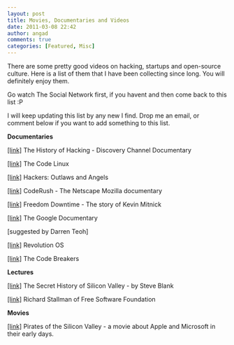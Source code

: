 ```yaml
---
layout: post
title: Movies, Documentaries and Videos
date: 2011-03-08 22:42
author: angad
comments: true
categories: [Featured, Misc]
---
```

There are some pretty good videos on hacking, startups and open-source culture. Here is a list of them that I have been collecting since long. You will definitely enjoy them.

Go watch The Social Network first, if you havent and then come back to this list :P

I will keep updating this list by any new I find. Drop me an email, or comment below if you want to add something to this list.

<strong>Documentaries</strong>

<a href="http://video.google.com/videoplay?docid=5464925144369700635#">[link]</a> The History of Hacking - Discovery Channel Documentary

<a href="http://video.google.com/videoplay?docid=-3498228245415745977#">[link]</a> The Code Linux

<a href="http://video.google.com/videoplay?docid=-327917776230690076#">[link]</a> Hackers: Outlaws and Angels

<a href="http://www.youtube.com/watch?v=u404SLJj7ig">[link]</a> CodeRush - The Netscape Mozilla documentary

<a href="http://video.google.com/videoplay?docid=-6746139755329108302#">[link]</a> Freedom Downtime - The story of Kevin Mitnick

<a href="http://video.google.com/videoplay?docid=-1508211417393454786#">[link]</a> The Google Documentary

[suggested by Darren Teoh]

<a href="http://video.google.com/videoplay?docid=7707585592627775409#">[link]</a> Revolution OS

<a href="http://video.google.com/videoplay?docid=578348807380292081#">[link]</a> The Code Breakers

<strong>Lectures</strong>

<a href="http://www.youtube.com/watch?v=hFSPHfZQpIQ">[link]</a> The Secret History of Silicon Valley - by Steve Blank

<a href="http://video.google.com/videoplay?docid=-1647626314188526128#">[link]</a> Richard Stallman of Free Software Foundation

<strong>Movies</strong>

<a href="http://www.youtube.com/watch?v=xflXMZL2stU&amp;feature=related">[link]</a> Pirates of the Silicon Valley - a movie about Apple and Microsoft in their early days.
